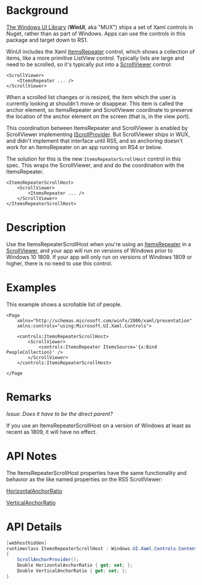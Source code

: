 # Background
[The Windows UI Library](https://docs.microsoft.com/en-us/uwp/toolkits/winui/) (**WinUI**, aka "MUX")
ships a set of Xaml controls in Nuget, rather than as part of Windows. Apps can use the
controls in this package and target down to RS1.

WinUI includes the Xaml 
[ItemsRepeater](https://docs.microsoft.com/en-us/uwp/api/microsoft.ui.xaml.controls.itemsrepeater)
control, which shows a collection of items, like a more primitive ListView control. Typically 
lists are large and need to be scrolled, so it's typically put into a
[ScrollViewer](https://docs.microsoft.com/uwp/api/Windows.UI.Xaml.Controls.ScrollViewer) control:

```xaml
<ScrollViewer>
    <ItemsRepeater ... />
</ScrollViewer>
```

When a scrolled list changes or is resized, the item which the user is currently looking at shouldn't move
or disappear. This item is called the anchor element, so ItemsRepeater and ScrollViewer coordinate
to preserve the location of the anchor element on the screen (that is, in the view port).

This coordination between ItemsRepeater and ScrollViewer is enabled by ScrollViewer implementing
[IScrollProvider](https://docs.microsoft.com/uwp/api/Windows.UI.Xaml.Automation.Provider.IScrollProvider).
But ScrollViewer ships in WUX, and didn't implement that interface until RS5, and
so anchoring doesn't work for an ItemsRepeater on an app running on RS4 or below.

The solution for this is the new `ItemsRepeaterScrollHost` control in this spec.
This wraps the ScrollViewer, and and do the coordination with the ItemsRepeater.

```xaml
<ItemsRepeaterScrollHost>
    <ScrollViewer>
        <ItemsRepeater ... />
    </ScrollViewer>
</ItemsRepeaterScrollHost> 
```

# Description
<!-- Use this section to provide a brief description of the feature.
For an example, see the introduction to the PasswordBox control 
(http://docs.microsoft.com/windows/uwp/design/controls-and-patterns/password-box). -->

Use the ItemsRepeaterScrollHost when you're using an 
[ItemsRepeater](https://docs.microsoft.com/en-us/uwp/api/microsoft.ui.xaml.controls.itemsrepeater) 
in a [ScrollViewer](https://docs.microsoft.com/uwp/api/Windows.UI.Xaml.Controls.ScrollViewer),
and your app will run on versions of Windows prior to Windows 10 1809. If your app will only run
on versions of Windows 1809 or higher, there is no need to use this control.

# Examples
This example shows a scrollable list of people.

```xaml
<Page
    xmlns="http://schemas.microsoft.com/winfx/2006/xaml/presentation"
    xmlns:controls="using:Microsoft.UI.Xaml.Controls">

    <controls:ItemsRepeaterScrollHost>
        <ScrollViewer>
            <controls:ItemsRepeater ItemsSource='{x:Bind PeopleCollection}' />
        </ScrollViewer>
    </controls:ItemsRepeaterScrollHost> 
    
</Page
```

# Remarks
_Issue: Does it have to be the direct parent?_

If you use an ItemsRepeaterScrollHost on a version of Windows at least as recent
as 1809, it will have no effect.

# API Notes
The ItemsRepeaterScrollHost properties have the
same functionality and behavior as the like named properties
on the RS5 ScrollViewer:

[HorizontalAnchorRatio](https://docs.microsoft.com/en-us/uwp/api/Windows.UI.Xaml.Controls.ScrollViewer.HorizontalAnchorRatio)

[VerticalAnchorRatio](https://docs.microsoft.com/uwp/api/Windows.UI.Xaml.Controls.ScrollViewer.VerticalAnchorRatio)

# API Details

```C#
[webhosthidden]
runtimeclass ItemsRepeaterScrollHost : Windows.UI.Xaml.Controls.ContentControl
{
    ScrollAnchorProvider();
    Double HorizontalAnchorRatio { get; set; };
    Double VerticalAnchorRatio { get; set; };
}
```
